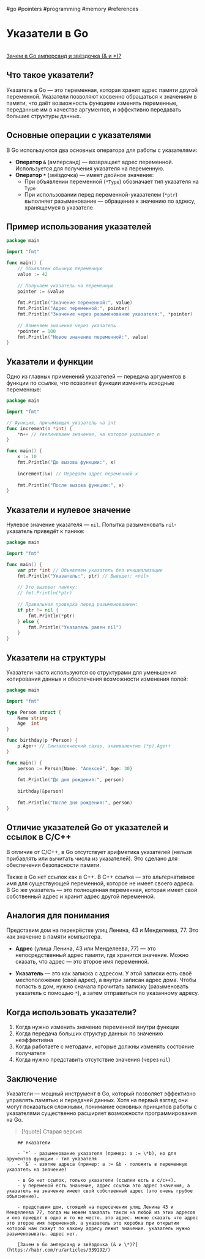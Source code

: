 #go #pointers #programming #memory #references

# Указатели в Go

```table-of-contents
```

[Зачем в Go амперсанд и звёздочка (& и \*)?](https://habr.com/ru/articles/339192/)
## Что такое указатели?

Указатель в Go — это переменная, которая хранит адрес памяти другой переменной. Указатели позволяют косвенно обращаться к значениям в памяти, что даёт возможность функциям изменять переменные, переданные им в качестве аргументов, и эффективно передавать большие структуры данных.

## Основные операции с указателями

В Go используются два основных оператора для работы с указателями:

- **Оператор `&`** (амперсанд) — возвращает адрес переменной. Используется для получения указателя на переменную.
- **Оператор `*`** (звёздочка) — имеет двойное значение:
  - При объявлении переменной (`*Type`) обозначает тип указателя на `Type`
  - При использовании перед переменной-указателем (`*ptr`) выполняет разыменование — обращение к значению по адресу, хранящемуся в указателе

## Пример использования указателей

```go
package main

import "fmt"

func main() {
    // Объявляем обычную переменную
    value := 42
    
    // Получаем указатель на переменную
    pointer := &value
    
    fmt.Println("Значение переменной:", value)
    fmt.Println("Адрес переменной:", pointer)
    fmt.Println("Значение через разыменование указателя:", *pointer)
    
    // Изменяем значение через указатель
    *pointer = 100
    fmt.Println("Новое значение переменной:", value)
}
```

## Указатели и функции

Одно из главных применений указателей — передача аргументов в функции по ссылке, что позволяет функции изменять исходные переменные:

```go
package main

import "fmt"

// Функция, принимающая указатель на int
func increment(n *int) {
    *n++ // Увеличиваем значение, на которое указывает n
}

func main() {
    x := 10
    fmt.Println("До вызова функции:", x)
    
    increment(&x) // Передаём адрес переменной x
    
    fmt.Println("После вызова функции:", x)
}
```

## Указатели и нулевое значение

Нулевое значение указателя — `nil`. Попытка разыменовать `nil`-указатель приведёт к панике:

```go
package main

import "fmt"

func main() {
    var ptr *int // Объявляем указатель без инициализации
    fmt.Println("Указатель:", ptr) // Выведет: <nil>
    
    // Это вызовет панику:
    // fmt.Println(*ptr)
    
    // Правильная проверка перед разыменованием:
    if ptr != nil {
        fmt.Println(*ptr)
    } else {
        fmt.Println("Указатель равен nil")
    }
}
```

## Указатели на структуры

Указатели часто используются со структурами для уменьшения копирования данных и обеспечения возможности изменения полей:

```go
package main

import "fmt"

type Person struct {
    Name string
    Age  int
}

func birthday(p *Person) {
    p.Age++ // Синтаксический сахар, эквивалентно (*p).Age++
}

func main() {
    person := Person{Name: "Алексей", Age: 30}
    
    fmt.Println("До дня рождения:", person)
    
    birthday(&person)
    
    fmt.Println("После дня рождения:", person)
}
```

## Отличие указателей Go от указателей и ссылок в C/C++

В отличие от C/C++, в Go отсутствует арифметика указателей (нельзя прибавлять или вычитать числа из указателей). Это сделано для обеспечения безопасности памяти.

Также в Go нет ссылок как в C++. В C++ ссылка — это альтернативное имя для существующей переменной, которое не имеет своего адреса. В Go же указатель — это полноценная переменная, которая имеет свой собственный адрес и хранит адрес другой переменной.

## Аналогия для понимания

Представим дом на перекрёстке улиц Ленина, 43 и Менделеева, 77. Это как значение в памяти компьютера.

- **Адрес** (улица Ленина, 43 или Менделеева, 77) — это непосредственный адрес памяти, где хранится значение. Можно сказать, что адрес — это второе имя переменной.
  
- **Указатель** — это как записка с адресом. У этой записки есть своё местоположение (свой адрес), а внутри записан адрес дома. Чтобы попасть в дом, нужно сначала прочитать записку (разыменовать указатель с помощью `*`), а затем отправиться по указанному адресу.

## Когда использовать указатели?

1. Когда нужно изменить значение переменной внутри функции
2. Когда передача больших структур данных по значению неэффективна
3. Когда работаете с методами, которые должны изменять состояние получателя
4. Когда нужно представить отсутствие значения (через `nil`)

## Заключение

Указатели — мощный инструмент в Go, который позволяет эффективно управлять памятью и передачей данных. Хотя на первый взгляд они могут показаться сложными, понимание основных принципов работы с указателями существенно расширяет возможности программирования на Go.

>[!quote] Старая версия
```
	## Указатели
	
	- `*` - разыменование указателя (пример: a := \*b), но для арументов функции - тип указателя
	- `&` - взятие адреса (пример: a := &b - положить в переменную указатель на значение)
	
	- в Gо нет ссылок, только указатели (ссылки есть в c/c++).
	- у переменой есть значение, адрес ссылки это адрес значения, а указатель на значение имеет свой собственный адрес (​это очень грубое объяснение).
	
	- представим дом, стоящий на пересечении улиц Ленина 43 и Менделеева 77, тогда мы можем заказать такси на любой из этих адресов и оно приедет в одно и то же место. это адрес. можно сказать что адрес это второе имя переменной, а указатель это коробка при открытии которой нам скажут по какому адресу лежит значение. указатель нужно разыменовывать. адрес нет.
	
	[Зачем в Go амперсанд и звёздочка (& и \*)?](https://habr.com/ru/articles/339192/)
	
```
